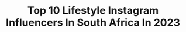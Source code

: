 ---
title: Top 10 Lifestyle Instagram Influencers In South Africa In 2023
description: >-
  Find top lifestyle Instagram influencers in South Africa in 2023. Most popular hashtags: #southafrica #ootd #fashion.
platform: Instagram
hits: 83
text_top: Discover the best Instagram profiles on inBeat.
text_bottom: Our platform aggregates 83 Instagram influencers like this in South Africa for you to connect with.
profiles:
  - username: "kay.yarms"
    fullname: >-
      Kay Yarms
    bio: >-
      God • Beauty • Lifestyle @saxxbeauty 💎 YouTube : Kay Yarms
    location: "South Africa"
    followers: 433820
    engagement: 632
    commentsToLikes: 0.007879
    id: ck5hmtw11mm800i11j8u3psf6
    verified: false
    hashtags: "#keepwalkingsa, #hiltonbig5, #youbelong, #ad"
  - username: "fehmz"
    fullname: >-
      Fehmz
    bio: >-
      Sharing my life adventure with you Lifestyle | Travel | Food | Plus+ Go to > www.fehmz.com JHB, ZA 🇿🇦 #southafrica @halaalgoodsmarket @fehmzmocktails
    location: "South Africa"
    followers: 125944
    engagement: 313
    commentsToLikes: 0.015450
    id: ck0w6espr882r0i19xmu3iovq
    verified: false
    hashtags: "#fehmzsavoury, #cooking, #fehmzsweet, #fehmz"
  - username: "ismaeelbagus"
    fullname: >-
      Ismaeel Bagus
    bio: >-
      Fashion | Photography | Lifestyle 📍Cape Town, South Africa 📨 ismaeelbagus@gmail.com 👫🏽 @pastthebag Shop the look & more ⤵️
    location: "South Africa"
    followers: 4451
    engagement: 1441
    commentsToLikes: 0.098271
    id: ck136233x4dks0i19e0kr7qsm
    verified: false
    hashtags: "#hmxme, #hm, #letspush, #mrpmystyle"
  - username: "majestic_mey"
    fullname: >-
      Razaan Meyer-Khan 🖤
    bio: >-
      Fashion, Beauty & Lifestyle Content Creator Promos & PR: info@majesticza.co.za | NO DMs ↘️ shop @majesticza_
    location: "South Africa"
    followers: 232492
    engagement: 893
    commentsToLikes: 0.149581
    id: ck6u4o8l84uvj0j71pe28pxwj
    verified: false
    hashtags: "#beautyathomewithu, #forgirlsbygirls, #youdosummer"
  - username: "frema.mensah"
    fullname: >-
      🇬🇭Frema Mensah🇬🇭
    bio: >-
      Model | Fashion | Beauty | lifestyle 📧 fremamensah95@gmail.com @topcomodels cpt 🇿🇦 @fabulousdotcom_models Jhb 🇿🇦 Cape Town 📍
    location: "South Africa"
    followers: 7981
    engagement: 721
    commentsToLikes: 0.085715
    id: ck55mwkjc4zg40i11b4gc4y7d
    verified: false
    hashtags: "#bluesky, #blackgirl, #melaninqueen, #afrohairstyles"
  - username: "nicole.gibbons"
    fullname: >-
      NICOLE | Beauty & Lifestyle
    bio: >-
      Lifestyle & Beauty creator 🦋 Pr/Collabs : Nicolegibbonsbusiness@gmail.com⠀ LLB LAW 👩‍🎓 @tiaan10_stander 🤍⠀ ⠀ ⠀
    location: "South Africa"
    followers: 12949
    engagement: 865
    commentsToLikes: 0.358580
    id: ck9wfav3fo0v00j782q0ik9xq
    verified: false
    hashtags: "#instadaily, #beauty, #quotes, #lookbook"
  - username: "kwanda_photography"
    fullname: >-
      Kwanda Photography
    bio: >-
      Wedding and Lifestyle photographer. For bookings contact@kwandaphotography.com www.kwandaphotography.com
    location: "South Africa"
    followers: 29507
    engagement: 167
    commentsToLikes: 0.059161
    id: ck6u4nwmh4t0s0j714gkg68yp
    verified: false
    hashtags: ""
  - username: "karlobaker"
    fullname: >-
      Karlo Baker
    bio: >-
      🔥Chat @ CAMEO👇 📕 Men's Lifestyle, Fashion & Travel Blog 💻 Entrepreneur|PublicSpeaker|Advocate 🗣 Face of #Nero in #devilmaycry5 ✝️ Christian 📍Cape Town
    location: "South Africa"
    followers: 45284
    engagement: 286
    commentsToLikes: 0.049609
    id: ck6tpfsiyjmb60j71epp6drpu
    verified: false
    hashtags: "#truewisdom, #behindthescenes, #nofilter, #pain"
  - username: "lorettahove"
    fullname: >-
      Loretta P Hove
    bio: >-
      • Fashion & Lifestyle • CEO: @xariahofficial • Founder/Co-owner: @nekid_beauty Cape Town, SA
    location: "South Africa"
    followers: 37796
    engagement: 261
    commentsToLikes: 0.029286
    id: ck0vw8jorsl1l0i19cm7i1ewu
    verified: false
    hashtags: "#stylemeafrica, #melaninblogger, #outfitselfie, #theoutfitscrapbook"
  - username: "demiknoetze"
    fullname: >-
      DEMI KNOETZE
    bio: >-
      Photography | Lifestyle | Fashion 🦋 South African @bydemiknoetze @the_illegal_eagle xo Buy my presets on @line29presets
    location: "South Africa"
    followers: 17951
    engagement: 1611
    commentsToLikes: 0.005648
    id: ck5znbw1do5yg0i14gugnllnk
    verified: false
    hashtags: ""
---
